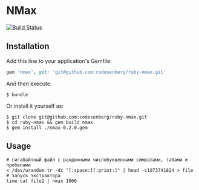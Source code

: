 # NMax
[![Build Status](https://semaphoreci.com/api/v1/codesenberg/ruby-nmax/branches/master/badge.svg)](https://semaphoreci.com/codesenberg/ruby-nmax)

## Installation

Add this line to your application's Gemfile:

```ruby
gem 'nmax', git: 'git@github.com:codesenberg/ruby-nmax.git'
```

And then execute:

    $ bundle

Or install it yourself as:

    $ git clone git@github.com:codesenberg/ruby-nmax.git
    $ cd ruby-nmax && gem build nmax
    $ gem install ./nmax-0.2.0.gem

## Usage


```
# гигабайтный файл с рандомными числобуквенными символами, табами и пробелами
< /dev/urandom tr -dc "[:space:][:print:]" | head -c1073741824 > file
# запуск экстрактора
time cat file2 | nmax 1000
```
